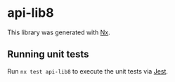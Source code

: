 # api-lib8

This library was generated with [Nx](https://nx.dev).

## Running unit tests

Run `nx test api-lib8` to execute the unit tests via [Jest](https://jestjs.io).
